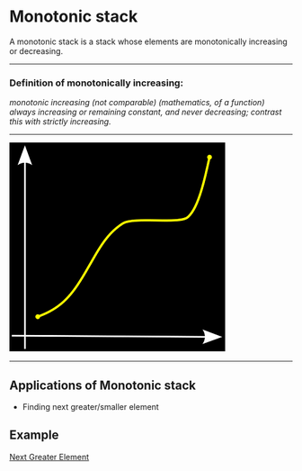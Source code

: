 # Monotonic stack
A monotonic stack is a stack whose elements are monotonically increasing or decreasing.

---

### Definition of monotonically increasing:

*monotonic increasing (not comparable) (mathematics, of a function) always increasing or remaining constant, and never decreasing; contrast this with strictly increasing.*

---

![Monotonic Increasing function](./public/MonotonicIncreasing.png)

---

## Applications of Monotonic stack
- Finding next greater/smaller element

## Example
[Next Greater Element](../4_Stacks_and_Queues/NextGreaterElement.cpp)